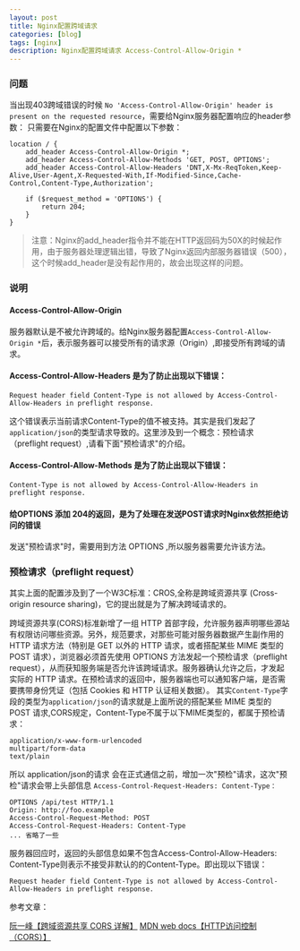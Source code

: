 ```yaml
---
layout: post
title: Nginx配置跨域请求
categories: [blog]
tags: [nginx]
description: Nginx配置跨域请求 Access-Control-Allow-Origin *
---
```


### 问题

当出现403跨域错误的时候 `No 'Access-Control-Allow-Origin' header is present on the requested resource`，需要给Nginx服务器配置响应的header参数：
只需要在Nginx的配置文件中配置以下参数：
```
location / {  
    add_header Access-Control-Allow-Origin *;
    add_header Access-Control-Allow-Methods 'GET, POST, OPTIONS';
    add_header Access-Control-Allow-Headers 'DNT,X-Mx-ReqToken,Keep-Alive,User-Agent,X-Requested-With,If-Modified-Since,Cache-Control,Content-Type,Authorization';

    if ($request_method = 'OPTIONS') {
        return 204;
    }
} 
```
> 注意：Nginx的add_header指令并不能在HTTP返回码为50X的时候起作用，由于服务器处理逻辑出错，导致了Nginx返回内部服务器错误（500），这个时候add_header是没有起作用的，故会出现这样的问题。

### 说明

#### Access-Control-Allow-Origin
服务器默认是不被允许跨域的。给Nginx服务器配置`Access-Control-Allow-Origin *`后，表示服务器可以接受所有的请求源（Origin）,即接受所有跨域的请求。

#### Access-Control-Allow-Headers 是为了防止出现以下错误：
```
Request header field Content-Type is not allowed by Access-Control-Allow-Headers in preflight response.
```
这个错误表示当前请求Content-Type的值不被支持。其实是我们发起了`application/json`的类型请求导致的。这里涉及到一个概念：预检请求（preflight request）,请看下面"预检请求"的介绍。

#### Access-Control-Allow-Methods 是为了防止出现以下错误：
```
Content-Type is not allowed by Access-Control-Allow-Headers in preflight response.
```

#### 给OPTIONS 添加 204的返回，是为了处理在发送POST请求时Nginx依然拒绝访问的错误
发送"预检请求"时，需要用到方法 OPTIONS ,所以服务器需要允许该方法。

### 预检请求（preflight request）
其实上面的配置涉及到了一个W3C标准：CROS,全称是跨域资源共享 (Cross-origin resource sharing)，它的提出就是为了解决跨域请求的。

跨域资源共享(CORS)标准新增了一组 HTTP 首部字段，允许服务器声明哪些源站有权限访问哪些资源。另外，规范要求，对那些可能对服务器数据产生副作用的HTTP 请求方法（特别是 GET 以外的 HTTP 请求，或者搭配某些 MIME 类型的 POST 请求），浏览器必须首先使用 OPTIONS 方法发起一个预检请求（preflight request），从而获知服务端是否允许该跨域请求。服务器确认允许之后，才发起实际的 HTTP 请求。在预检请求的返回中，服务器端也可以通知客户端，是否需要携带身份凭证（包括 Cookies 和 HTTP 认证相关数据）。
其实`Content-Type`字段的类型为`application/json`的请求就是上面所说的搭配某些 MIME 类型的 POST 请求,CORS规定，Content-Type不属于以下MIME类型的，都属于预检请求：
```
application/x-www-form-urlencoded
multipart/form-data
text/plain
```
所以 application/json的请求 会在正式通信之前，增加一次"预检"请求，这次"预检"请求会带上头部信息 `Access-Control-Request-Headers: Content-Type：`
```
OPTIONS /api/test HTTP/1.1
Origin: http://foo.example
Access-Control-Request-Method: POST
Access-Control-Request-Headers: Content-Type
... 省略了一些
```
服务器回应时，返回的头部信息如果不包含Access-Control-Allow-Headers: Content-Type则表示不接受非默认的的Content-Type。即出现以下错误：
```
Request header field Content-Type is not allowed by Access-Control-Allow-Headers in preflight response.
```
参考文章：

[阮一峰【跨域资源共享 CORS 详解】](http://www.ruanyifeng.com/blog/2016/04/cors.html)
[MDN web docs【HTTP访问控制（CORS）】](https://developer.mozilla.org/zh-CN/)

